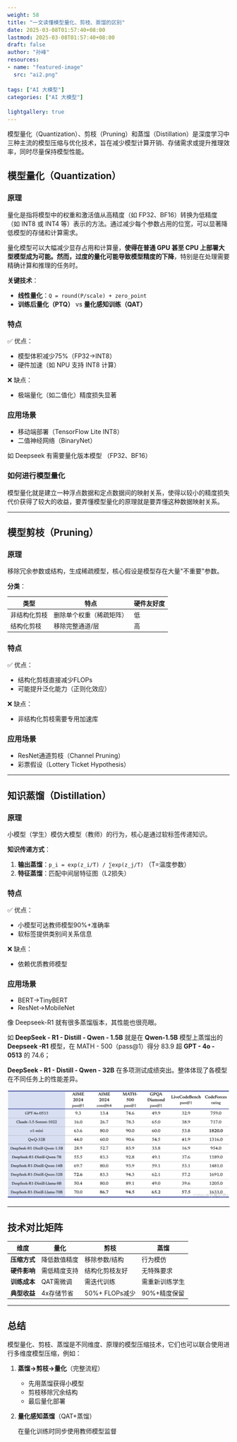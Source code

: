 ```yaml
---
weight: 58
title: "一文读懂模型量化、剪枝、蒸馏的区别"
date: 2025-03-08T01:57:40+08:00
lastmod: 2025-03-08T01:57:40+08:00
draft: false
author: "孙峰"
resources:
- name: "featured-image"
  src: "ai2.png"

tags: ["AI 大模型"]
categories: ["AI 大模型"]

lightgallery: true
---
```


模型量化（Quantization）、剪枝（Pruning）和蒸馏（Distillation）是深度学习中三种主流的模型压缩与优化技术，旨在减少模型计算开销、存储需求或提升推理效率，同时尽量保持模型性能。

## 模型量化（Quantization）

### 原理

量化是指将模型中的权重和激活值从高精度（如 FP32、BF16）转换为低精度（如 INT8 或 INT4 等）表示的方法。通过减少每个参数占用的位宽，可以显著降低模型的存储和计算需求。

量化模型可以大幅减少显存占用和计算量，**使得在普通 GPU 甚至 CPU 上部署大型模型成为可能。然而，过度的量化可能导致模型精度的下降**，特别是在处理需要精确计算和推理的任务时。

**关键技术**：

- **线性量化**：`Q = round(P/scale) + zero_point`
- **训练后量化（PTQ）** vs **量化感知训练（QAT）**

### 特点

✅ 优点：

- 模型体积减少75%（FP32→INT8）
- 硬件加速（如 NPU 支持 INT8 计算）

❌ 缺点：

- 极端量化（如二值化）精度损失显著

### 应用场景

- 移动端部署（TensorFlow Lite INT8）
- 二值神经网络（BinaryNet）

如 Deepseek 有需要量化版本模型 （FP32、BF16）

### 如何进行模型量化

模型量化就是建立一种浮点数据和定点数据间的映射关系，使得以较小的精度损失代价获得了较大的收益，要弄懂模型量化的原理就是要弄懂这种数据映射关系。

---

## 模型剪枝（Pruning）

### 原理

移除冗余参数或结构，生成稀疏模型，核心假设是模型存在大量"不重要"参数。

**分类**：

| 类型 | 特点 | 硬件友好度 |
| --- | --- | --- |
| 非结构化剪枝 | 删除单个权重（稀疏矩阵） | 低 |
| 结构化剪枝 | 移除完整通道/层 | 高 |

### 特点

✅ 优点：

- 结构化剪枝直接减少FLOPs
- 可能提升泛化能力（正则化效应）

❌ 缺点：

- 非结构化剪枝需要专用加速库

### 应用场景

- ResNet通道剪枝（Channel Pruning）
- 彩票假设（Lottery Ticket Hypothesis）

---

## 知识蒸馏（Distillation）

### 原理

小模型（学生）模仿大模型（教师）的行为，核心是通过软标签传递知识。

**知识传递方式**：

1. **输出蒸馏**：`p_i = exp(z_i/T) / ∑exp(z_j/T)` （T=温度参数）
2. **特征蒸馏**：匹配中间层特征图（L2损失）

### 特点

✅ 优点：

- 小模型可达教师模型90%+准确率
- 软标签提供类别间关系信息

❌ 缺点：

- 依赖优质教师模型

### 应用场景

- BERT→TinyBERT
- ResNet→MobileNet

像 Deepseek-R1 就有很多蒸馏版本，其性能也很亮眼。

如 **DeepSeek - R1 - Distill - Qwen - 1.5B** 就是在 **Qwen-1.5B** 模型上蒸馏出的 **Deepseek -R1** 模型，在 MATH - 500（pass@1）得分 83.9 超 **GPT - 4o - 0513** 的 74.6；

**DeepSeek - R1 - Distill - Qwen - 32B** 在多项测试成绩突出。整体体现了各模型在不同任务上的性能差异。

![ai3.png](ai3.png)

---

## 技术对比矩阵

| 维度 | 量化 | 剪枝 | 蒸馏 |
| --- | --- | --- | --- |
| **压缩方式** | 降低数值精度 | 移除参数/结构 | 行为模仿 |
| **硬件影响** | 需低精度支持 | 结构化剪枝友好 | 无特殊要求 |
| **训练成本** | QAT需微调 | 需迭代训练 | 需重新训练学生 |
| **典型收益** | 4x存储节省 | 50%+ FLOPs减少 | 90%+精度保留 |

---

## 总结

模型量化、剪枝、蒸馏是不同维度、原理的模型压缩技术，它们也可以联合使用进行多维度模型压缩，例如：

1. **蒸馏→剪枝→量化**（完整流程）
    - 先用蒸馏获得小模型
    - 剪枝移除冗余结构
    - 最后量化部署
2. **量化感知蒸馏**（QAT+蒸馏）

   在量化训练时同步使用教师模型监督